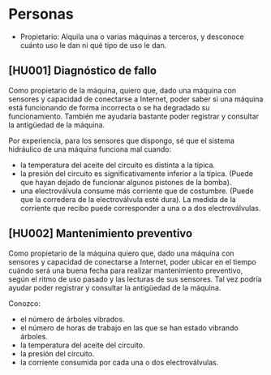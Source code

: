 # Personas

* Propietario: Alquila una o varias máquinas a terceros, y desconoce
  cuánto uso le dan ni qué tipo de uso le dan.

## [HU001] Diagnóstico de fallo

Como propietario de la máquina, quiero que, dado una máquina con sensores
y capacidad de conectarse a Internet,
poder saber si una máquina está funcionando de forma incorrecta o se ha
degradado su funcionamiento. También me ayudaría bastante poder registrar y
consultar la antigüedad de la máquina.

Por experiencia, para los sensores que dispongo, sé que el sistema hidráulico
de una máquina funciona mal cuando:

* la temperatura del aceite del circuito es distinta a la típica.
* la presión del circuito es significativamente inferior a la típica.
  (Puede que hayan dejado de funcionar algunos pistones de la bomba).
* una electroválvula consume más corriente que de costumbre.
  (Puede que la corredera de la electroválvula esté dura). La medida
  de la corriente que recibo puede corresponder a una o a dos electroválvulas.

## [HU002] Mantenimiento preventivo

Como propietario de la máquina quiero que, dado una máquina con sensores
y capacidad de conectarse a Internet,
poder ubicar en el tiempo cuándo será una buena fecha para realizar
mantenimiento preventivo, según el ritmo de uso pasado y las lecturas de sus
sensores. Tal vez podría ayudar poder registrar y consultar la antigüedad de
la máquina.

Conozco:

* el número de árboles vibrados.
* el número de horas de trabajo en las que se han estado vibrando árboles.
* la temperatura del aceite del circuito.
* la presión del circuito.
* la corriente consumida por cada una o dos electroválvulas.
